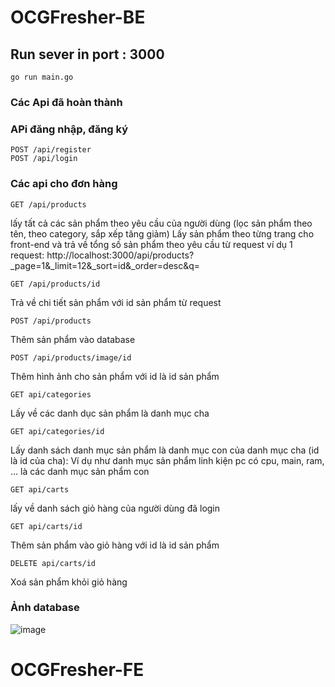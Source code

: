 # OCGFresher-BE

## Run sever in port : 3000
```
go run main.go
```
### Các Api đã hoàn thành 
    
### APi đăng nhập, đăng ký
```
POST /api/register
POST /api/login
```

### Các api cho đơn hàng

```
GET /api/products
```
lấy tất cả các sản phẩm theo yêu cầu của người dùng (lọc sản phẩm theo tên, theo category, sắp xếp tăng giảm)
Lấy sản phẩm theo từng trang cho front-end và trả về tổng số sản phẩm theo yêu cầu từ request
ví dụ 1 request: http://localhost:3000/api/products?_page=1&_limit=12&_sort=id&_order=desc&q=

```
GET /api/products/id
```
Trả về chi tiết sản phẩm với id sản phẩm từ request

```
POST /api/products
```
Thêm sản phẩm vào database

```
POST /api/products/image/id
```
Thêm hình ảnh cho sản phẩm với id là id sản phẩm

```
GET api/categories
```
Lấy về các danh dục sản phẩm là danh mục cha 

```
GET api/categories/id
```
Lấy danh sách danh mục sản phẩm là danh mục con của danh mục cha (id là id của cha): Ví dụ như danh mục sản phẩm linh kiện pc có cpu, main, ram, ... là các danh mục sản phẩm con

```
GET api/carts
```
lấy về danh sách giỏ hàng của người dùng đã login

```
GET api/carts/id
```
Thêm sản phẩm vào giỏ hàng với id là id sản phẩm

```
DELETE api/carts/id
```
Xoá sản phẩm khỏi giỏ hàng


### Ảnh database
![image](https://user-images.githubusercontent.com/43265144/123946816-d62f2580-d9c9-11eb-9d29-3551a2fb584f.png)


# OCGFresher-FE




